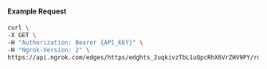 <!-- Code generated for API Clients. DO NOT EDIT. -->

#### Example Request

```bash
curl \
-X GET \
-H "Authorization: Bearer {API_KEY}" \
-H "Ngrok-Version: 2" \
https://api.ngrok.com/edges/https/edghts_2uqkivzTbL1uQpcRhX6VrZHV9PY/routes/edghtsrt_2uqkj1UE8O4no3Owehow9gwevvY/ip_restriction
```
